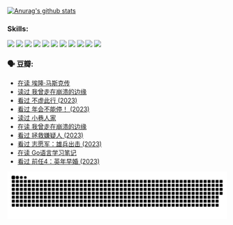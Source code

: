 
[![Anurag's github stats](https://github-readme-stats.vercel.app/api?username=w940853815)](https://github.com/anuraghazra/github-readme-stats)

### Skills:

<code><img height="32" src="https://cdn.jsdelivr.net/npm/simple-icons@v5/icons/python.svg"></code>
<code><img height="32" src="https://cdn.jsdelivr.net/npm/simple-icons@v5/icons/javascript.svg"></code>
<code><img height="32" src="https://cdn.jsdelivr.net/npm/simple-icons@v5/icons/django.svg"></code>
<code><img height="32" src="https://cdn.jsdelivr.net/npm/simple-icons@v5/icons/flask.svg"></code>
<code><img height="32" src="https://cdn.jsdelivr.net/npm/simple-icons@v5/icons/vuetify.svg"></code>
<code><img height="32" src="https://cdn.jsdelivr.net/npm/simple-icons@v5/icons/git.svg"></code>
<code><img height="32" src="https://cdn.jsdelivr.net/npm/simple-icons@v5/icons/docker.svg"></code>
<code><img height="32" src="https://cdn.jsdelivr.net/npm/simple-icons@v5/icons/postgresql.svg"></code>
<code><img height="32" src="https://cdn.jsdelivr.net/npm/simple-icons@v5/icons/elasticsearch.svg"></code>
<code><img height="32" src="https://cdn.jsdelivr.net/npm/simple-icons@v5/icons/macos.svg"></code>
<code><img height="32" src="https://cdn.jsdelivr.net/npm/simple-icons@v5/icons/linux.svg"></code>

### 🗣 豆瓣:

<!-- DOUBAN-ACTIVITIES:START -->
- [在读 埃隆·马斯克传](https://www.douban.com/people/136069238/status/4500417190/?_i=06134347)
- [读过 我曾走在崩溃的边缘](https://www.douban.com/people/136069238/status/4500416754/?_i=06134347)
- [看过 不虚此行‎ (2023)](https://www.douban.com/people/136069238/status/4499973052/?_i=06134347)
- [看过 年会不能停！‎ (2023)](https://www.douban.com/people/136069238/status/4498582002/?_i=06134347)
- [读过 小巷人家](https://www.douban.com/people/136069238/status/4489290935/?_i=06134347)
- [在读 我曾走在崩溃的边缘](https://www.douban.com/people/136069238/status/4489290559/?_i=06134347)
- [看过 拯救嫌疑人‎ (2023)](https://www.douban.com/people/136069238/status/4477421513/?_i=06134347)
- [看过 志愿军：雄兵出击‎ (2023)](https://www.douban.com/people/136069238/status/4465247367/?_i=06134347)
- [在读 Go语言学习笔记](https://www.douban.com/people/136069238/status/4459852901/?_i=06134347)
- [看过 前任4：英年早婚‎ (2023)](https://www.douban.com/people/136069238/status/4458320768/?_i=06134347)
<!-- DOUBAN-ACTIVITIES:END -->


![Snake animation](https://raw.githubusercontent.com/w940853815/w940853815/output/github-contribution-grid-snake.svg)

<!--
**w940853815/w940853815** is a ✨ _special_ ✨ repository because its `README.md` (this file) appears on your GitHub profile.

Here are some ideas to get you started:

- 🔭 I’m currently working on ...
- 🌱 I’m currently learning ...
- 👯 I’m looking to collaborate on ...
- 🤔 I’m looking for help with ...
- 💬 Ask me about ...
- 📫 How to reach me: ...
- 😄 Pronouns: ...
- ⚡ Fun fact: ...
-->
